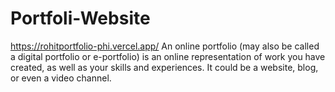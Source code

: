 # Portfoli-Website
https://rohitportfolio-phi.vercel.app/
An online portfolio (may also be called a digital portfolio or e-portfolio) is an online representation of work you have created, as well as your skills and experiences. It could be a website, blog, or even a video channel.
